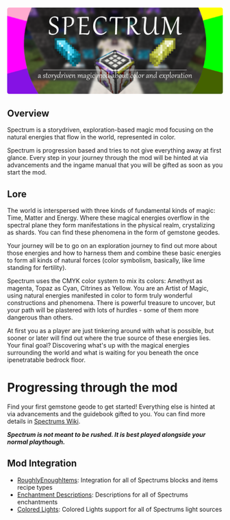 ![Spectrum Banner](/images/banner.png "Spectrums Banner")

## Overview
Spectrum is a storydriven, exploration-based magic mod focusing on the natural energies that flow in the world, represented in color.

Spectrum is progression based and tries to not give everything away at first glance. Every step in your journey through the mod will be hinted at via advancements and the ingame manual that you will be gifted as soon as you start the mod.

## Lore
The world is interspersed with three kinds of fundamental kinds of magic: Time, Matter and Energy.
Where these magical energies overflow in the spectral plane they form manifestations in the physical realm, crystalizing as shards. You can find these phenomena in the form of gemstone geodes.

Your journey will be to go on an exploration journey to find out more about those energies and how to harness them and combine these basic energies to form all kinds of natural forces (color symbolism, basically, like lime standing for fertility).

Spectrum uses the CMYK color system to mix its colors: Amethyst as magenta, Topaz as Cyan, Citrines as Yellow.
You are an Artist of Magic, using natural energies manifested in color to form truly wonderful constructions and phenomena. There is powerful treasure to uncover, but your path will be plastered with lots of hurdles - some of them more dangerous than others. 

At first you as a player are just tinkering around with what is possible, but sooner or later will find out where the true source of these energies lies.
Your final goal? Discovering what's up with the magical energies surrounding the world and what is waiting for you beneath the once ipenetratable bedrock floor.

# Progressing through the mod
Find your first gemstone geode to get started! Everything else is hinted at via advancements and the guidebook gifted to you. You can find more details in [Spectrums Wiki](https://github.com/DaFuqs/Spectrum/wiki). 

**_Spectrum is not meant to be rushed. It is best played alongside your normal playthough._**

## Mod Integration
- [RoughlyEnoughItems](https://github.com/shedaniel/RoughlyEnoughItems): Integration for all of Spectrums blocks and items recipe types
- [Enchantment Descriptions](https://github.com/Darkhax-Minecraft/Enchantment-Descriptions): Descriptions for all of Spectrums enchantments
- [Colored Lights](https://github.com/Gegy/colored-lights): Colored Lights support for all of Spectrums light sources
